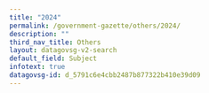 ```yaml
---
title: "2024"
permalink: /government-gazette/others/2024/
description: ""
third_nav_title: Others
layout: datagovsg-v2-search
default_field: Subject
infotext: true
datagovsg-id: d_5791c6e4cbb2487b877322b410e39d09
---
```

